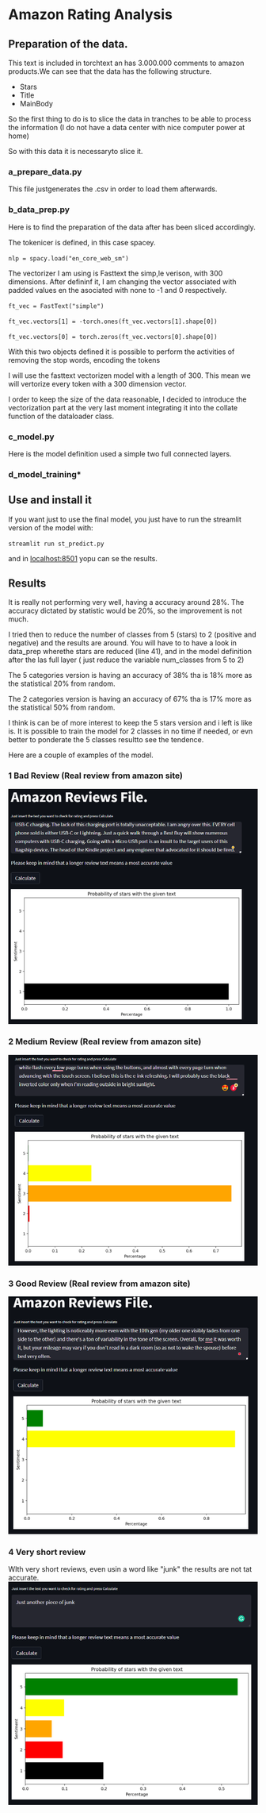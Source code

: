 # Amazon Rating Analysis

## Preparation of the data.

This text is included in torchtext an has 3.000.000 comments to amazon products.We can see that the data has the following structure.

- Stars 
- Title
- MainBody

So the first thing to do is to slice the data in tranches to be able to process the information (I do not have a data center with nice computer power at home)

So with this data it is necessaryto slice it.

 ### **a_prepare_data.py**

This file justgenerates the .csv in order to load them afterwards.
	
### **b_data_prep.py**

Here is to find the preparation of the data after has been sliced accordingly.
	
The tokenicer is defined, in this case spacey.
	
`nlp = spacy.load("en_core_web_sm")`



The vectorizer I am using is Fasttext the simp,le verison, with 300 dimensions.	After defininf it, I am changing the vector associated with padded values en the asociated with none to -1 and 0 respectively.

`ft_vec = FastText("simple")`

`ft_vec.vectors[1] = -torch.ones(ft_vec.vectors[1].shape[0])` 

`ft_vec.vectors[0] = torch.zeros(ft_vec.vectors[0].shape[0])`
	

With this two objects defined it is possible to perform the activities of removing the stop words, encoding the tokens 

I will use the fasttext vectorizen model with a length of 300. This mean we will vertorize every token with a 300 dimension vector.

I order to keep the size of the data reasonable, I decided to introduce the vectorization part at the very last moment integrating it into the collate function of the dataloader class.

### **c_model.py**

Here is the model definition used a simple two full connected layers.

### **d_model_training***

## Use and install it

If you want just to use the final model, you just have to run the streamlit version of the model with:


`streamlit run st_predict.py`

and in [localhost:8501](https://localhost:8501 "Localhost") yopu can se the results.

## Results

It is really not performing very well, having a accuracy around 28%. The accuracy dictated by statistic would be 20%, so the improvement is not much. 

I tried then to reduce the number of classes from 5 (stars) to 2 (positive and negative) and the results are around. You will have to to have a look in data_prep wherethe stars are reduced (line 41), and in the model definition after the las full layer ( just reduce the variable num_classes from 5 to 2)

The 5 categories version is having an accuracy of 38% tha is 18% more as the statistical 20% from random.

The 2 categories version is having an accuracy of 67% tha is 17% more as the statistical 50% from random.

I think is can be of more interest to keep the 5 stars version and i left is like is. It is possible to train the model for 2 classes in no time if needed, or evn better to ponderate the 5 classes resultto see the tendence.

Here are a couple of examples of the model.

### 1 Bad Review (Real review from amazon site)
![Image](./images/BadReview.png)


### 2 Medium Review (Real review from amazon site)
![Image](./images/MediumReview.png)

### 3 Good Review (Real review from amazon site)
![Image](./images/GoodReview.png)

### 4 Very short review

WIth very short reviews, even usin a word like "junk" the results are not tat accurate. 
![Image](./images/Shorttext.png)